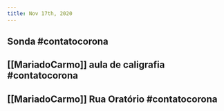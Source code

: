 ```yaml
---
title: Nov 17th, 2020
---
```


## Sonda #contatocorona
## [[MariadoCarmo]] aula de caligrafia #contatocorona
## [[MariadoCarmo]] Rua Oratório #contatocorona
